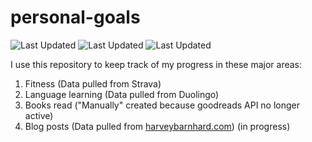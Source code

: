 # personal-goals
![Last Updated](https://img.shields.io/date/1615778459?color=FC4C02&label=Fitness%20Updated&logo=strava)
![Last Updated](https://img.shields.io/date/1615778459?color=7ac70c&label=Language%20Updated&logo=duolingo)
![Last Updated](https://img.shields.io/date/1615778459?color=e9e5cd&label=Books%20Updated&logo=goodreads)

I use this repository to keep track of my progress in these major areas:

1. Fitness (Data pulled from Strava)
2. Language learning (Data pulled from Duolingo)
3. Books read ("Manually" created because goodreads API no longer active)
4. Blog posts (Data pulled from [harveybarnhard.com](https://harveybarnhard.com)) (in progress)
